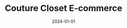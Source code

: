---
title: "Couture Closet E-commerce"
date: 2024-01-01
draft: false
description: "E-commerce platform built using Laravel PHP and JavaScript with user authentication, shopping cart, payment gateway integration, user profile management, and an administative dashboard to manage products, orders, categories, users and reviews. (Group Project, Web Development Diploma | University of Winnipeg)"
tags: ["eCommerce", "Laravel", "Javascript", "UI UX"]
repository: "https://github.com/donaldobi/couture-closet"
number: 3
images:
  - src: "/images/couture/couture-min.jpg"
    alt: "Couture clostet portfolio"
  - src: "/images/couture/landing-min.jpg"
    alt: "E-Commerce Homepage"
  - src: "/images/couture/list-min.jpg"
    alt: "E-Commerce Shop Page"
  - src: "/images/couture/detail-min.jpg"
    alt: "E-Commerce Product Detail Page"
  - src: "/images/couture/cart-min.jpg"
    alt: "E-Commerce Cart Page"
  - src: "/images/couture/checkout-min.jpg"
    alt: "E-Commerce Checkout Page"
  - src: "/images/couture/dashboard_landing-min.jpg"
    alt: "Admin Dashboard Landing"
  - src: "/images/couture/dashboard_bestsellers-min.jpg"
    alt: "Admin Dashboard Bestselling Products"
  - src: "/images/couture/dashboard_stats-min.png"
    alt: "Admin Dashboard Store Stats"
  - src: "/images/couture/dashboard_orders-min.png"
    alt: "Admin Dashboard Orders"
  - src: "/images/couture/dashboard_create_order-min.png"
    alt: "Admin Dashboard Create Order"
  - src: "/images/couture/dashboard_order_detail-min.jpg"
    alt: "Admin Dashboard Order Detail"
  - src: "/images/couture/figma_mockups_1-min.jpg"
    alt: "Figma Mockups 1"
  - src: "/images/couture/figma_mockups_2-min.png"
    alt: "Figma Mockups 2"
---